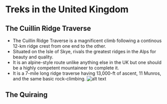 # Treks in the United Kingdom

## The Cuillin Ridge Traverse
* The Cuillin Ridge Traverse is a magnificent climb following a continous 12-km ridge crest from one end to the other.
* Situated on the Isle of Skye, rivals the greatest ridges in the Alps for beauty and quality.
* It is an alpine-style route unlike anything else in the UK but one should be a highly competent mountaineer to complete it.
* It is a 7-mile long ridge traverse having 13,000-ft of ascent, 11 Munros, and the same basic rock-climbing.
![alt text](https://skyeguides.co.uk/wp-content/uploads/2011/12/webCuillin-Ridge-665x350.jpg)

## The Quiraing
